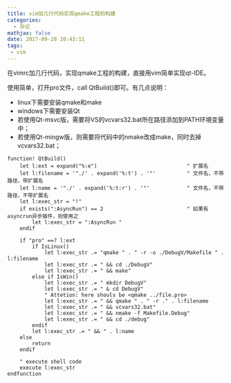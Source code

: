 ```yaml
---
title: vim加几行代码实现qmake工程的构建
categories:
  - 杂记
mathjax: false
date: 2017-09-28 20:43:11
tags:
 - vim
---
```


在vimrc加几行代码，实现qmake工程的构建，直接用vim简单实现qt-IDE。

<!-- more -->

使用简单，打开pro文件，call QtBuild()即可。有几点说明：
 - linux下需要安装qmake和make
 - windows下需要安装Qt
  - 若使用Qt-msvc版，需要将VS的vcvars32.bat所在路径添加到PATH环境变量中；
  - 若使用Qt-mingw版，则需要将代码中的nmake改成make，同时去掉vcvars32.bat；

```vim
function! QtBuild()
    let l:ext = expand("%:e")                             " 扩展名
    let l:filename = '"./' . expand('%:t') . '"'          " 文件名，不带路径，带扩展名
    let l:name = '"./' . expand('%:t:r') . '"'            " 文件名，不带路径，不带扩展名
    let l:exec_str = "!"
    if exists(":AsyncRun") == 2                           " 如果有asyncrun异步插件，则使用之
        let l:exec_str = ":AsyncRun "
    endif

    if "pro" ==? l:ext
        if IsLinux()
            let l:exec_str .= "qmake " . " -r -o ./DebugV/Makefile " . l:filename
            let l:exec_str .= " && cd ./DebugV"
            let l:exec_str .= " && make"
        else if IsWin()
            let l:exec_str .= " mkdir DebugV"
            let l:exec_str .= " & cd DebugV"
            " Attetion: here shouls be <qmake ../file.pro>
            let l:exec_str .= " && qmake " . " -r ." . l:filename
            let l:exec_str .= " && vcvars32.bat"
            let l:exec_str .= " && nmake -f Makefile.Debug"
            let l:exec_str .= " && cd ./debug"
        endif
        let l:exec_str .= " && " . l:name
    else
        return
    endif

    " execute shell code
    execute l:exec_str
endfunction

```
